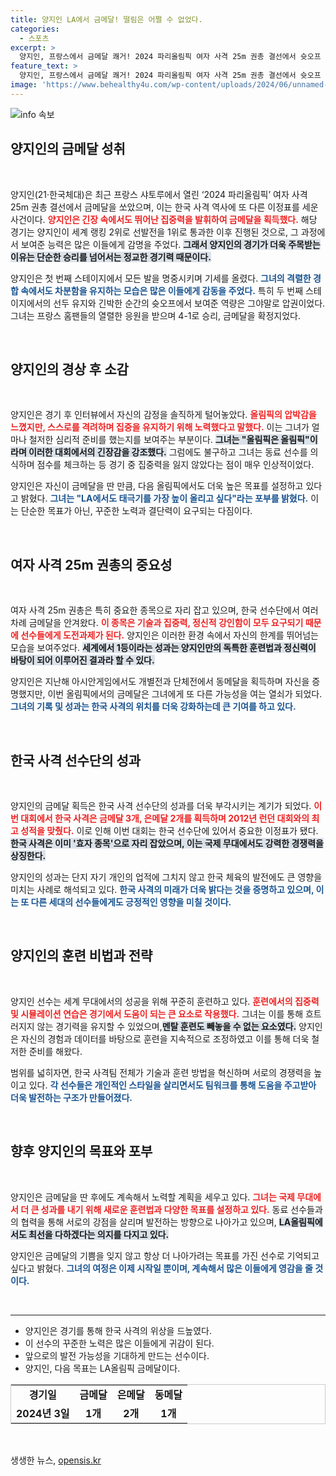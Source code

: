 ```yaml
---
title: 양지인 LA에서 금메달! 떨림은 어쩔 수 없었다.
categories:
  - 스포츠
excerpt: >
  양지인, 프랑스에서 금메달 쾌거! 2024 파리올림픽 여자 사격 25m 권총 결선에서 슛오프 접전 끝에 세계 1위로 우뚝 선 양지인은 LA에서도 태극기를 높이 들고 싶다며 다음 목표를 향한 포부를 밝혔다.
feature_text: >
  양지인, 프랑스에서 금메달 쾌거! 2024 파리올림픽 여자 사격 25m 권총 결선에서 슛오프 접전 끝에 세계 1위로 우뚝 선 양지인은 LA에서도 태극기를 높이 들고 싶다며 다음 목표를 향한 포부를 밝혔다.
image: 'https://www.behealthy4u.com/wp-content/uploads/2024/06/unnamed-file.png'
---
```


<p><img src="https://www.behealthy4u.com/wp-content/uploads/2024/06/unnamed-file.png" alt="info 속보" /></p>

<h2 data-ke-size="size26">양지인의 금메달 성취</h2>

<p data-ke-size="size16">&nbsp;</p>

<p>양지인(21·한국체대)은 최근 프랑스 샤토루에서 열린 ‘2024 파리올림픽’ 여자 사격 25m 권총 결선에서 금메달을 쏘았으며, 이는 한국 사격 역사에 또 다른 이정표를 세운 사건이다. <b><span style="color: #ee2323;">양지인은 긴장 속에서도 뛰어난 집중력을 발휘하여 금메달을 획득했다.</span></b> 해당 경기는 양지인이 세계 랭킹 2위로 선발전을 1위로 통과한 이후 진행된 것으로, 그 과정에서 보여준 능력은 많은 이들에게 감명을 주었다. <b><span style="background-color: #21538527;">그래서 양지인의 경기가 더욱 주목받는 이유는 단순한 승리를 넘어서는 정교한 경기력 때문이다.</span></b> </p>

<p>양지인은 첫 번째 스테이지에서 모든 발을 명중시키며 기세를 올렸다. <b><span style="color: #1a5490;">그녀의 격렬한 경합 속에서도 차분함을 유지하는 모습은 많은 이들에게 감동을 주었다.</span></b> 특히 두 번째 스테이지에서의 선두 유지와 긴박한 순간의 슛오프에서 보여준 역량은 그야말로 압권이었다. 그녀는 프랑스 홈팬들의 열렬한 응원을 받으며 4-1로 승리, 금메달을 확정지었다. </p>

<p data-ke-size="size16">&nbsp;</p>

<h2 data-ke-size="size26">양지인의 경상 후 소감</h2>

<p data-ke-size="size16">&nbsp;</p>

<p>양지인은 경기 후 인터뷰에서 자신의 감정을 솔직하게 털어놓았다. <b><span style="color: #ee2323;">올림픽의 압박감을 느꼈지만, 스스로를 격려하며 집중을 유지하기 위해 노력했다고 말했다.</span></b> 이는 그녀가 얼마나 철저한 심리적 준비를 했는지를 보여주는 부분이다. <b><span style="background-color: #21538527;">그녀는 "올림픽은 올림픽"이라며 이러한 대회에서의 긴장감을 강조했다.</span></b> 그럼에도 불구하고 그녀는 동료 선수를 의식하며 점수를 체크하는 등 경기 중 집중력을 잃지 않았다는 점이 매우 인상적이었다. </p>

<p>양지인은 자신이 금메달을 딴 만큼, 다음 올림픽에서도 더욱 높은 목표를 설정하고 있다고 밝혔다. <b><span style="color: #1a5490;">그녀는 "LA에서도 태극기를 가장 높이 올리고 싶다"라는 포부를 밝혔다.</span></b> 이는 단순한 목표가 아닌, 꾸준한 노력과 결단력이 요구되는 다짐이다. </p>

<p data-ke-size="size16">&nbsp;</p>

<h2 data-ke-size="size26">여자 사격 25m 권총의 중요성</h2>

<p data-ke-size="size16">&nbsp;</p>

<p>여자 사격 25m 권총은 특히 중요한 종목으로 자리 잡고 있으며, 한국 선수단에서 여러 차례 금메달을 안겨왔다. <b><span style="color: #ee2323;">이 종목은 기술과 집중력, 정신적 강인함이 모두 요구되기 때문에 선수들에게 도전과제가 된다.</span></b> 양지인은 이러한 환경 속에서 자신의 한계를 뛰어넘는 모습을 보여주었다. <b><span style="background-color: #21538527;">세계에서 1등이라는 성과는 양지인만의 독특한 훈련법과 정신력이 바탕이 되어 이루어진 결과라 할 수 있다.</span></b></p>

<p>양지인은 지난해 아시안게임에서도 개별전과 단체전에서 동메달을 획득하며 자신을 증명했지만, 이번 올림픽에서의 금메달은 그녀에게 또 다른 가능성을 여는 열쇠가 되었다. <b><span style="color: #1a5490;">그녀의 기록 및 성과는 한국 사격의 위치를 더욱 강화하는데 큰 기여를 하고 있다.</span></b></p>

<p data-ke-size="size16">&nbsp;</p>

<h2 data-ke-size="size26">한국 사격 선수단의 성과</h2>

<p data-ke-size="size16">&nbsp;</p>

<p>양지인의 금메달 획득은 한국 사격 선수단의 성과를 더욱 부각시키는 계기가 되었다. <b><span style="color: #ee2323;">이번 대회에서 한국 사격은 금메달 3개, 은메달 2개를 획득하며 2012년 런던 대회와의 최고 성적을 맞췄다.</span></b> 이로 인해 이번 대회는 한국 선수단에 있어서 중요한 이정표가 됐다. <b><span style="background-color: #21538527;">한국 사격은 이미 '효자 종목'으로 자리 잡았으며, 이는 국제 무대에서도 강력한 경쟁력을 상징한다.</span></b></p>

<p>양지인의 성과는 단지 자기 개인의 업적에 그치지 않고 한국 체육의 발전에도 큰 영향을 미치는 사례로 해석되고 있다. <b><span style="color: #1a5490;">한국 사격의 미래가 더욱 밝다는 것을 증명하고 있으며, 이는 또 다른 세대의 선수들에게도 긍정적인 영향을 미칠 것이다.</span></b></p>

<p data-ke-size="size16">&nbsp;</p>

<h2 data-ke-size="size26">양지인의 훈련 비법과 전략</h2>

<p data-ke-size="size16">&nbsp;</p>

<p>양지인 선수는 세계 무대에서의 성공을 위해 꾸준히 훈련하고 있다. <b><span style="color: #ee2323;">훈련에서의 집중력 및 시뮬레이션 연습은 경기에서 도움이 되는 큰 요소로 작용했다.</span></b> 그녀는 이를 통해 흐트러지지 않는 경기력을 유지할 수 있었으며,<b><span style="background-color: #21538527;">멘탈 훈련도 빼놓을 수 없는 요소였다.</span></b> 양지인은 자신의 경험과 데이터를 바탕으로 훈련을 지속적으로 조정하였고 이를 통해 더욱 철저한 준비를 해왔다.</p>

<p>범위를 넓히자면, 한국 사격팀 전체가 기술과 훈련 방법을 혁신하며 서로의 경쟁력을 높이고 있다. <b><span style="color: #1a5490;">각 선수들은 개인적인 스타일을 살리면서도 팀워크를 통해 도움을 주고받아 더욱 발전하는 구조가 만들어졌다.</span></b></p>

<p data-ke-size="size16">&nbsp;</p>

<h2 data-ke-size="size26">향후 양지인의 목표와 포부</h2>

<p data-ke-size="size16">&nbsp;</p>

<p>양지인은 금메달을 딴 후에도 계속해서 노력할 계획을 세우고 있다. <b><span style="color: #ee2323;">그녀는 국제 무대에서 더 큰 성과를 내기 위해 새로운 훈련법과 다양한 목표를 설정하고 있다.</span></b> 동료 선수들과의 협력을 통해 서로의 강점을 살리며 발전하는 방향으로 나아가고 있으며, <b><span style="background-color: #21538527;">LA올림픽에서도 최선을 다하겠다는 의지를 다지고 있다.</span></b></p>

<p>양지인은 금메달의 기쁨을 잊지 않고 항상 더 나아가려는 목표를 가진 선수로 기억되고 싶다고 밝혔다. <b><span style="color: #1a5490;">그녀의 여정은 이제 시작일 뿐이며, 계속해서 많은 이들에게 영감을 줄 것이다.</span></b></p>

<p data-ke-size="size16">&nbsp;</p>

<hr />

<ul>
  <li>양지인은 경기를 통해 한국 사격의 위상을 드높였다.</li>
  <li>이 선수의 꾸준한 노력은 많은 이들에게 귀감이 된다.</li>
  <li>앞으로의 발전 가능성을 기대하게 만드는 선수이다.</li>
  <li>양지인, 다음 목표는 LA올림픽 금메달이다.</li>
</ul>

<table style="border-collapse: collapse; border: 1px solid #ccc; width: 100%;">
  <tbody>
    <tr>
      <td style="text-align: center; height: 17px;"><b>경기일</b></td>
      <td style="text-align: center; height: 17px;"><b>금메달</b></td>
      <td style="text-align: center; height: 17px;"><b>은메달</b></td>
      <td style="text-align: center; height: 17px;"><b>동메달</b></td>
    </tr>
    <tr>
      <td style="text-align: center; height: 17px;"><b>2024년 3일</b></td>
      <td style="text-align: center; height: 17px;"><b>1개</b></td>
      <td style="text-align: center; height: 17px;"><b>2개</b></td>
      <td style="text-align: center; height: 17px;"><b>1개</b></td>
    </tr>
  </tbody>
</table>

<p data-ke-size="size16">&nbsp;</p>
생생한 뉴스, <a href="https://opensis.kr" rel="dofollow">opensis.kr</a>


